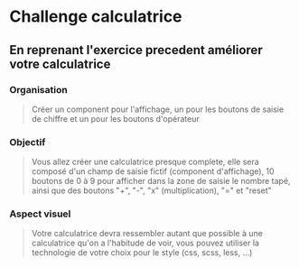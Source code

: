 # Challenge calculatrice

## En reprenant l'exercice precedent améliorer votre calculatrice

### Organisation
> Créer un component pour l'affichage, un pour les boutons de saisie de chiffre et un pour les boutons d'opérateur

### Objectif
> Vous allez créer une calculatrice presque complete, elle sera composé d'un champ de saisie fictif (component d'affichage),
> 10 boutons de 0 à 9 pour afficher dans la zone de saisie le nombre tapé, ainsi que des boutons "+", "-", "x" (multiplication), "=" et "reset"

### Aspect visuel
> Votre calculatrice devra ressembler autant que possible à une calculatrice qu'on a l'habitude de voir,
> vous pouvez utiliser la technologie de votre choix pour le style (css, scss, less, ...)
